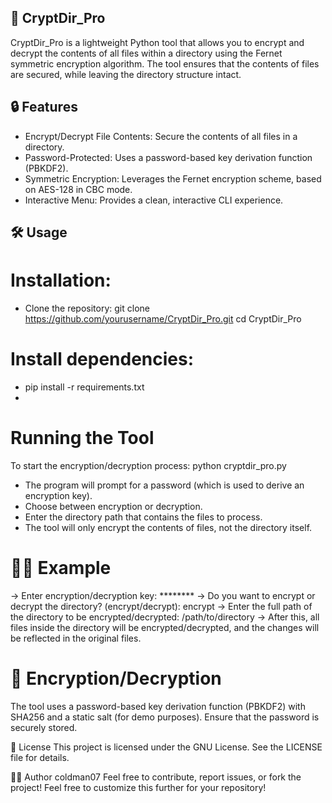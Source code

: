 ## 🚀 CryptDir_Pro

CryptDir_Pro is a lightweight Python tool that allows you to encrypt and decrypt the contents of all files within a directory using the Fernet symmetric encryption algorithm. The tool ensures that the contents of files are secured, while leaving the directory structure intact.

## 🔒 Features
- Encrypt/Decrypt File Contents: Secure the contents of all files in a directory.
- Password-Protected: Uses a password-based key derivation function (PBKDF2).
- Symmetric Encryption: Leverages the Fernet encryption scheme, based on AES-128 in CBC mode.
- Interactive Menu: Provides a clean, interactive CLI experience.
  
## 🛠️ Usage

# Installation: 
- Clone the repository:
git clone https://github.com/yourusername/CryptDir_Pro.git
cd CryptDir_Pro

# Install dependencies:
- pip install -r requirements.txt
- 
# Running the Tool
To start the encryption/decryption process:
 python cryptdir_pro.py
- The program will prompt for a password (which is used to derive an encryption key).
- Choose between encryption or decryption.
- Enter the directory path that contains the files to process.
- The tool will only encrypt the contents of files, not the directory itself.

# 🧑‍💻 Example

-> Enter encryption/decryption key: ********
-> Do you want to encrypt or decrypt the directory? (encrypt/decrypt): encrypt
-> Enter the full path of the directory to be encrypted/decrypted: /path/to/directory
-> After this, all files inside the directory will be encrypted/decrypted, and the changes will be reflected in the original files.

# 🔑 Encryption/Decryption
The tool uses a password-based key derivation function (PBKDF2) with SHA256 and a static salt (for demo purposes). Ensure that the password is securely stored.

📄 License
This project is licensed under the GNU License. See the LICENSE file for details.

👨‍💻 Author
coldman07
Feel free to contribute, report issues, or fork the project!
Feel free to customize this further for your repository!
